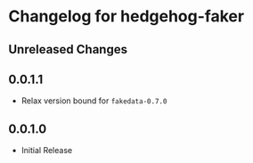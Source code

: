 # Changelog for hedgehog-faker

## Unreleased Changes

## 0.0.1.1

- Relax version bound for `fakedata-0.7.0`

## 0.0.1.0

- Initial Release
